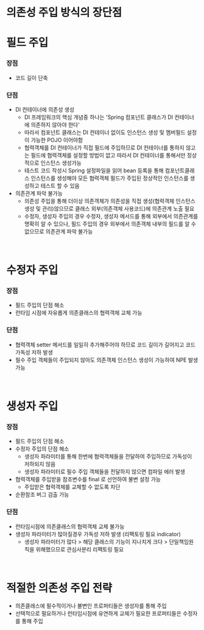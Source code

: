 # 의존성 주입 방식의 장단점
# 필드 주입
### 장점
* 코드 길이 단축

### 단점
* DI 컨테이너에 의존성 생성
	* DI 프레임워크의 핵심 개념중 하나는 'Spring 컴포넌트 클래스가 DI 컨테이너에 의존하지 않아야 한다'
	* 따라서 컴포넌트 클래스는 DI 컨테이너 없이도 인스턴스 생성 및 멤버필드 설정이 가능한 POJO 이어야함
	* 협력객체를 DI 컨테이너가 직접 필드에 주입하므로 DI 컨테이너를 통하지 않고는 필드에 협력객체를 설정할 방법이 없고 따라서 DI 컨테이너를 통해서만 정상적으로 인스턴스 생성가능
	* 테스트 코드 작성시 Spring 설정파일을 읽어 bean 등록을 통해 컴포넌트클래스 인스턴스를 생성해야 모든 협력객체 필드가 주입된 정상적인 인스턴스를 생성하고 테스트 할 수 있음
* 의존관계 파악 불가능
	* 의존성 주입을 통해 더이상 의존객체가 의존성을 직접 생성(협력객체 인스턴스 생성 및 관리)않으므로 클래스 외부(의존객체 사용코드)에 의존관계 노출 필요
	* 수정자, 생성자 주입의 경우 수정자, 생성자 메서드를 통해 외부에서 의존관계를 명확히 알 수 있으나, 필드 주입의 경우 외부에서 의존객체 내부의 필드를 알 수 없으므로 의존관계 파악 불가능

<br>

# 수정자 주입
### 장점
* 필드 주입의 단점 해소
* 런타임 시점에 자유롭게 의존클래스의 협력객체 교체 가능

### 단점
* 협력객체 setter 메서드를 일일히 추가해주어야 하므로 코드 길이가 길어지고 코드 가독성 저하 발생
* 필수 주입 객체들이 주입되지 않아도 의존객체 인스턴스 생성이 가능하여 NPE 발생 가능

<br>

# 생성자 주입
### 장점
* 필드 주입의 단점 해소
* 수정자 주입의 단점 해소
	* 생성자 파라미터를 통해 한번에 협력객체들을 전달하여 주입하므로 가독성이 저하되지 않음
	* 생성자 파라미터로 필수 주입 객체들을 전달하지 않으면 컴파일 에러 발생
* 협력객체를 주입받을 참조변수를 final 로 선언하여 불변 설정 가능
	* 주입받은 협력객체를 교체할 수 없도록 차단
* 순환참조 버그 검출 가능

### 단점
* 런타임시점에 의존클래스의 협력객체 교체 불가능
* 생성자 파라미터가 많아질경우 가독성 저하 발생 (리팩토링 필요 indicator)
	* 생성자 파라미터가 많다 > 해당 클래스의 기능이 지나치게 크다 > 단일책임원칙을 위해했으므로 관심사분리 리팩토링 필요

<br>
	
# 적절한 의존성 주입 전략
* 의존클래스에 필수적이거나 불변인 프로퍼티들은 생성자를 통해 주입
* 선택적으로 필요하거나 런타임시점에 유연하게 교체가 필요한 프로퍼티들은 수정자를 통해 주입